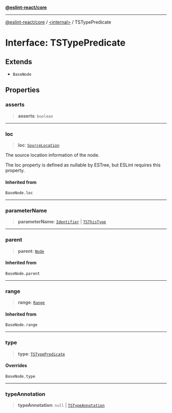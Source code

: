 [**@eslint-react/core**](../../README.md)

***

[@eslint-react/core](../../README.md) / [\<internal\>](../README.md) / TSTypePredicate

# Interface: TSTypePredicate

## Extends

- `BaseNode`

## Properties

### asserts

> **asserts**: `boolean`

***

### loc

> **loc**: [`SourceLocation`](SourceLocation.md)

The source location information of the node.

The loc property is defined as nullable by ESTree, but ESLint requires this property.

#### Inherited from

`BaseNode.loc`

***

### parameterName

> **parameterName**: [`Identifier`](Identifier.md) \| [`TSThisType`](TSThisType.md)

***

### parent

> **parent**: [`Node`](../type-aliases/Node.md)

#### Inherited from

`BaseNode.parent`

***

### range

> **range**: [`Range`](../type-aliases/Range.md)

#### Inherited from

`BaseNode.range`

***

### type

> **type**: [`TSTypePredicate`](../README.md#tstypepredicate)

#### Overrides

`BaseNode.type`

***

### typeAnnotation

> **typeAnnotation**: `null` \| [`TSTypeAnnotation`](TSTypeAnnotation.md)
